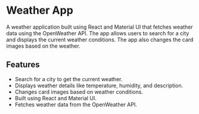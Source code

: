 # Weather App

A weather application built using React and Material UI that fetches weather data using the OpenWeather API. The app allows users to search for a city and displays the current weather conditions. The app also changes the card images based on the weather.

## Features
- Search for a city to get the current weather.
- Displays weather details like temperature, humidity, and description.
- Changes card images based on weather conditions.
- Built using React and Material UI.
- Fetches weather data from the OpenWeather API.
